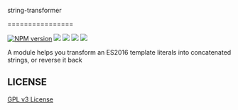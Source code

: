 string-transformer

================

[![NPM version][npm-image]][npm-url]
![][travis-url]
![][david-url]
![][dt-url]
![][license-url]

A module helps you transform an ES2016 template literals into concatenated strings, or reverse it back





## LICENSE ##

[GPL v3 License](https://raw.githubusercontent.com/leftstick/string-transformer/master/LICENSE)


[npm-url]: https://npmjs.org/package/string-transformer
[npm-image]: https://badge.fury.io/js/string-transformer.png
[travis-url]:https://api.travis-ci.org/leftstick/string-transformer.svg?branch=master
[david-url]: https://david-dm.org/leftstick/string-transformer.png
[dt-url]:https://img.shields.io/npm/dt/string-transformer.svg
[license-url]:https://img.shields.io/npm/l/string-transformer.svg